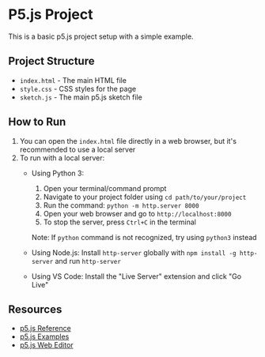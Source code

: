# P5.js Project

This is a basic p5.js project setup with a simple example.

## Project Structure
- `index.html` - The main HTML file
- `style.css` - CSS styles for the page
- `sketch.js` - The main p5.js sketch file

## How to Run
1. You can open the `index.html` file directly in a web browser, but it's recommended to use a local server
2. To run with a local server:
   - Using Python 3:
     1. Open your terminal/command prompt
     2. Navigate to your project folder using `cd path/to/your/project`
     3. Run the command: `python -m http.server 8000`
     4. Open your web browser and go to `http://localhost:8000`
     5. To stop the server, press `Ctrl+C` in the terminal
     
     Note: If `python` command is not recognized, try using `python3` instead
   - Using Node.js: Install `http-server` globally with `npm install -g http-server` and run `http-server`
   - Using VS Code: Install the "Live Server" extension and click "Go Live"

## Resources
- [p5.js Reference](https://p5js.org/reference/)
- [p5.js Examples](https://p5js.org/examples/)
- [p5.js Web Editor](https://editor.p5js.org/) 
